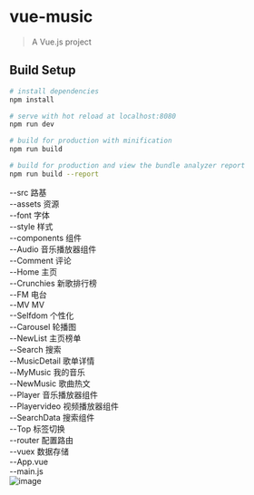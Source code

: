 # vue-music

> A Vue.js project

## Build Setup

``` bash
# install dependencies
npm install

# serve with hot reload at localhost:8080
npm run dev

# build for production with minification
npm run build

# build for production and view the bundle analyzer report
npm run build --report
```

--src              路基<br>
  --assets         资源<br>
      --font       字体<br>
      --style      样式<br>
  --components     组件<br>
        --Audio           音乐播放器组件<br>
        --Comment         评论<br>
        --Home            主页<br>
              --Crunchies       新歌排行榜<br>
              --FM              电台<br>
              --MV              MV<br>
              --Selfdom         个性化<br>
                  --Carousel          轮播图<br>
                  --NewList           主页榜单<br>
                  --Search            搜索<br>
        --MusicDetail     歌单详情<br>
        --MyMusic         我的音乐<br>
        --NewMusic        歌曲热文<br>
        --Player          音乐播放器组件<br>
        --Playervideo     视频播放器组件<br>
        --SearchData      搜索组件<br>
        --Top             标签切换<br>
  --router         配置路由<br>
  --vuex           数据存储<br>
  --App.vue<br>
  --main.js<br>
![image](https://github.com/ZhongAndGit/VueApp/raw/master/src/components/Loding/logding.gif)
